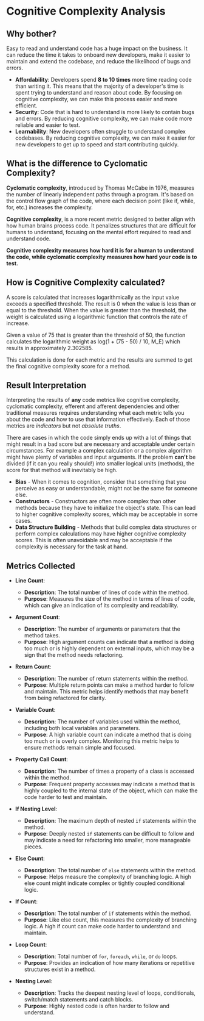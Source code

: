# Cognitive Complexity Analysis

## Why bother?

Easy to read and understand code has a huge impact on the business. It can reduce the time it takes to onboard new developers, make it easier to maintain and extend the codebase, and reduce the likelihood of bugs and errors.

* **Affordability**: Developers spend **8 to 10 times** more time reading code than writing it. This means that the majority of a developer's time is spent trying to understand and reason about code. By focusing on cognitive complexity, we can make this process easier and more efficient.
* **Security**: Code that is hard to understand is more likely to contain bugs and errors. By reducing cognitive complexity, we can make code more reliable and easier to test.
* **Learnability**: New developers often struggle to understand complex codebases. By reducing cognitive complexity, we can make it easier for new developers to get up to speed and start contributing quickly.

## What is the difference to Cyclomatic Complexity?

**Cyclomatic complexity**, introduced by Thomas McCabe in 1976, measures the number of linearly independent paths through a program. It's based on the control flow graph of the code, where each decision point (like if, while, for, etc.) increases the complexity.

**Cognitive complexity**, is a more recent metric designed to better align with how human brains process code. It penalizes structures that are difficult for humans to understand, focusing on the mental effort required to read and understand code.

**Cognitive complexity measures how hard it is for a human to understand the code, while cyclomatic complexity measures how hard your code is to test.**

## How is Cognitive Complexity calculated?

A score is calculated that increases logarithmically as the input value exceeds a specified threshold. The result is 0 when the value is less than or equal to the threshold. When the value is greater than the threshold, the weight is calculated using a logarithmic function that controls the rate of increase.

Given a value of 75 that is greater than the threshold of 50, the function calculates the logarithmic weight as log(1 + (75 - 50) / 10, M_E) which results in approximately 2.302585.

This calculation is done for each metric and the results are summed to get the final cognitive complexity score for a method.

## Result Interpretation

Interpreting the results of **any** code metrics like cognitive complexity, cyclomatic complexity, efferent and afferent dependencies and other traditional measures requires understanding what each metric tells you about the code and how to use that information effectively. Each of those metrics are *indicators* but not *absolute truths*.

There are cases in which the code simply ends up with a lot of things that might result in a bad score but are necessary and acceptable under certain circumstances. For example a complex calculation or a complex algorithm might have plenty of variables and input arguments. If the problem **can't** be divided (if it can you really should!) into smaller logical units (methods), the score for that method will inevitably be high.

* **Bias** - When it comes to cognition, consider that something that you perceive as easy or understandable, might not be the same for someone else.
* **Constructors** -  Constructors are often more complex than other methods because they have to initialize the object's state. This can lead to higher cognitive complexity scores, which may be acceptable in some cases.
* **Data Structure Building** - Methods that build complex data structures or perform complex calculations may have higher cognitive complexity scores. This is often unavoidable and may be acceptable if the complexity is necessary for the task at hand.

## Metrics Collected

- **Line Count**: 
  - **Description**: The total number of lines of code within the method.
  - **Purpose**: Measures the size of the method in terms of lines of code, which can give an indication of its complexity and readability.

- **Argument Count**: 
  - **Description**: The number of arguments or parameters that the method takes.
  - **Purpose**: High argument counts can indicate that a method is doing too much or is highly dependent on external inputs, which may be a sign that the method needs refactoring.

- **Return Count**: 
  - **Description**: The number of return statements within the method.
  - **Purpose**: Multiple return points can make a method harder to follow and maintain. This metric helps identify methods that may benefit from being refactored for clarity.

- **Variable Count**: 
  - **Description**: The number of variables used within the method, including both local variables and parameters.
  - **Purpose**: A high variable count can indicate a method that is doing too much or is overly complex. Monitoring this metric helps to ensure methods remain simple and focused.

- **Property Call Count**: 
  - **Description**: The number of times a property of a class is accessed within the method.
  - **Purpose**: Frequent property accesses may indicate a method that is highly coupled to the internal state of the object, which can make the code harder to test and maintain.

- **If Nesting Level**: 
  - **Description**: The maximum depth of nested `if` statements within the method.
  - **Purpose**: Deeply nested `if` statements can be difficult to follow and may indicate a need for refactoring into smaller, more manageable pieces.

- **Else Count**:
  - **Description**: The total number of `else` statements within the method.
  - **Purpose**: Helps measure the complexity of branching logic. A high else count might indicate complex or tightly coupled conditional logic.

- **If Count**:
  - **Description**: The total number of `if` statements within the method.
  - **Purpose**: Like else count, this measures the complexity of branching logic. A high if count can make code harder to understand and maintain.

- **Loop Count**:
  - **Description**: Total number of `for`, `foreach`, `while`, or `do` loops.
  - **Purpose**: Provides an indication of how many iterations or repetitive structures exist in a method.

- **Nesting Level**:
  - **Description**: Tracks the deepest nesting level of loops, conditionals, switch/match statements and catch blocks.
  - **Purpose**: Highly nested code is often harder to follow and understand.
